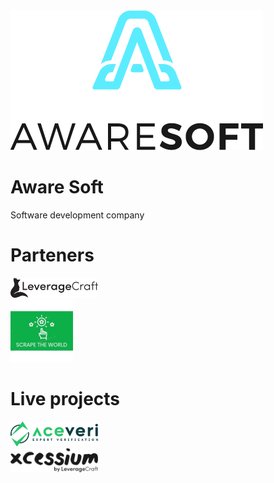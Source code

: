 <div><a href="https://github.com/AwareRO"><img src="profile/logo-dark.png" alt="Aware Soft Logo"/></a></div>

# Aware Soft
Software development company

# Parteners
<div><a href="https://leveragecraft.com"><img src="profile/lvg-black.svg" alt="Leverage Craft Logo" width="140"/></a></div>
<div><a href="https://www.linkedin.com/company/scrape-the-world"><img src="profile/scrape_the_world.jpeg" alt="Scrape the world" width="100"/></a></div>

# Live projects
<div><a href="https://aceveri.ro"><img src="profile/Aceveri-main-logo.svg" alt="Aceveri Logo" width="140"/></a></div>
<div><a href="https://xcessium.com"><img src="profile/xcessium_main_logo.svg" alt="Xcessium Logo" width="140"/></a></div>

